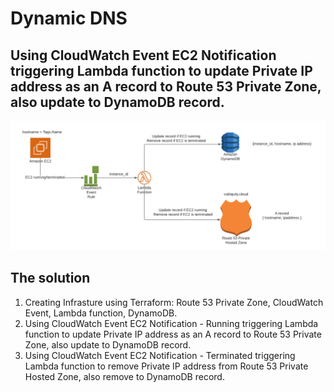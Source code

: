 # Dynamic DNS
## Using CloudWatch Event EC2 Notification triggering Lambda function to update Private IP address as an A record to Route 53 Private Zone, also update to DynamoDB record.
![Admin](./picture/1.PNG)
## The solution 
1. Creating Infrasture using Terraform: Route 53 Private Zone, CloudWatch Event, Lambda function, DynamoDB.
3. Using CloudWatch Event EC2 Notification - Running triggering Lambda function to update Private IP address as an A record to Route 53 Private Zone, also update to DynamoDB record.
4. Using CloudWatch Event EC2 Notification - Terminated triggering Lambda function to remove Private IP address from Route 53 Private Hosted Zone, also remove to DynamoDB record.
